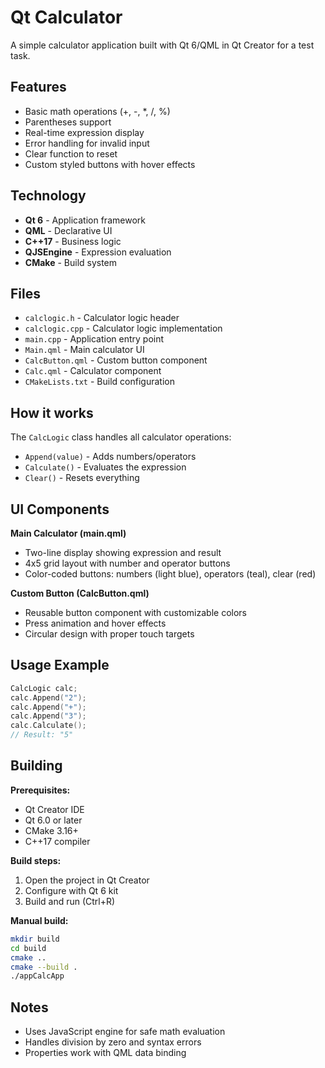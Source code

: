 # Qt Calculator

A simple calculator application built with Qt 6/QML in Qt Creator for a test task.

## Features

- Basic math operations (+, -, *, /, %)
- Parentheses support
- Real-time expression display
- Error handling for invalid input
- Clear function to reset
- Custom styled buttons with hover effects

## Technology

- **Qt 6** - Application framework
- **QML** - Declarative UI
- **C++17** - Business logic
- **QJSEngine** - Expression evaluation
- **CMake** - Build system

## Files

- `calclogic.h` - Calculator logic header
- `calclogic.cpp` - Calculator logic implementation
- `main.cpp` - Application entry point
- `Main.qml` - Main calculator UI
- `CalcButton.qml` - Custom button component
- `Calc.qml` - Calculator component
- `CMakeLists.txt` - Build configuration

## How it works

The `CalcLogic` class handles all calculator operations:

- `Append(value)` - Adds numbers/operators
- `Calculate()` - Evaluates the expression  
- `Clear()` - Resets everything

## UI Components

**Main Calculator (main.qml)**
- Two-line display showing expression and result
- 4x5 grid layout with number and operator buttons
- Color-coded buttons: numbers (light blue), operators (teal), clear (red)

**Custom Button (CalcButton.qml)**
- Reusable button component with customizable colors
- Press animation and hover effects
- Circular design with proper touch targets

## Usage Example

```cpp
CalcLogic calc;
calc.Append("2");
calc.Append("+");
calc.Append("3");
calc.Calculate();
// Result: "5"
```

## Building

**Prerequisites:**
- Qt Creator IDE
- Qt 6.0 or later
- CMake 3.16+
- C++17 compiler

**Build steps:**
1. Open the project in Qt Creator
2. Configure with Qt 6 kit
3. Build and run (Ctrl+R)

**Manual build:**
```bash
mkdir build
cd build
cmake ..
cmake --build .
./appCalcApp
```

## Notes

- Uses JavaScript engine for safe math evaluation
- Handles division by zero and syntax errors
- Properties work with QML data binding
